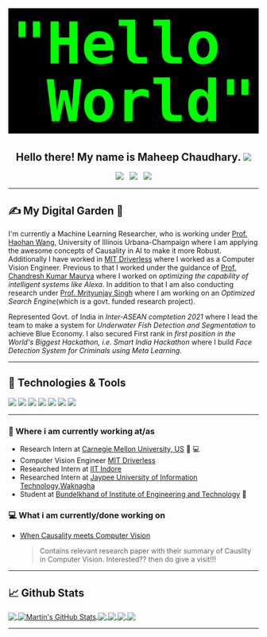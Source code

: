 

## ![Maheep Chaudhary's header](https://github.com/MaheepChaudhary/MaheepChaudhary/blob/main/images/1200px-HelloWorld.svg.png)
<h2 align="center">Hello there! My name is Maheep Chaudhary. <img src="https://raw.githubusercontent.com/MartinHeinz/MartinHeinz/master/wave.gif" width="30px"></h2>
<p align='center'>
<a href="https://maheepchaudhary.github.io/maheep.github.io/"><img height="30" src="https://avatars.githubusercontent.com/u/64949957?v=4"></a>&nbsp;&nbsp;
<a href="https://medium.com/@chaudhary.maheep28"><img height="30" src="https://www.pngitem.com/pimgs/m/440-4401830_twitter-icon-png-small-transparent-png.png"></a>&nbsp;&nbsp;
<a href="https://www.linkedin.com/in/maheep-chaudhary-07a03617a/"><img height="30" src="https://cdn-icons-png.flaticon.com/512/174/174857.png"></a>
</p>
<div align='center'>
 

</div>

<!--<p align="center">I am a 3rd Year undergraduate student at [Bundelkhand Institute of Technology, Jhansi]. I aspire to be a valuable resource in society; help develop software that is going to meet individual client needs. Being a team player with strong analytical and problem solving skills I come up with creative solutions for complex problems. I am an active blogger and passionate about inclusion of women in computing. Being pragmatic by nature, I inhabit an up help desire and straight forward outlook. I believe in constant learning and exploring new things; wish to travel the world and try every cuisine.
</p>-->

---

## &#x270d; My Digital Garden 🌱

I'm currently a Machine Learning Researcher, who is working under [Prof. Haohan Wang](https://scholar.google.com/citations?user=nZxJGeUAAAAJ&hl=en), University of Illinois Urbana-Champaign where I am applying the awesome concepts of Causality in AI to make it more Robust. Additionally I have worked in [MIT Driverless](http://driverless.mit.edu/) where I worked as a Computer Vision Engineer. Previous to that I worked under the guidance of [Prof. Chandresh Kumar Maurya](https://scholar.google.com/citations?user=OR0yLJEAAAAJ&hl=en&oi=ao) where I worked on *optimizing the capability of intelligent systems like Alexa*. In addition to that I am also conducting research under [Prof. Mrityunjay Singh](https://scholar.google.com/citations?hl=en&user=5kG-VWMAAAAJ) where I am working on an *Optimized Search Engine*(which is a govt. funded research project). 

Represented Govt. of India in *Inter-ASEAN comptetion 2021* where I lead the team to make a system for *Underwater Fish Detection and Segmentation* to achieve Blue Economy. I also secured First rank in *first position in the World's Biggest Hackathon, i.e. Smart India Hackathon* where I build *Face Detection System for Criminals using Meta Learning*.

---

## 🔧 Technologies & Tools
![](https://img.shields.io/badge/Code-Python-informational?style=flat&logo=python&logoColor=white&color=2bbc8a)
![](https://img.shields.io/badge/Code-Tensorflow-blue)
![](https://img.shields.io/badge/Code-Pytorch-blue)
![](https://img.shields.io/badge/Code-numpy-green)
![](https://img.shields.io/badge/Code-pandas-green)
![](https://img.shields.io/badge/Scrapping-Selenium-brightgreen)
![](https://img.shields.io/badge/Website-django-red)

---


### 💼 Where i am currently working at/as
- Research Intern at [Carnegie Mellon University, US](https://www.cmu.edu/) 💼 💻
- Computer Vision Engineer [MIT Driverless](http://driverless.mit.edu/)
- Researched Intern at [IIT Indore](https://www.iiti.ac.in/) 
- Researched Intern at [Jaypee University of Information Technology,Waknagha](https://www.juit.ac.in/)
- Student at [Bundelkhand of Institute of Engineering and Technology](http://bietjhs.ac.in/) 💼 

### 💻 What i am currently/done working on

- [When Causality meets Computer Vision](https://github.com/MaheepChaudhary/causation_in_computer_vision) 
    > Contains relevant research paper with their summary of Causlity in Computer Vision. Interested?? then do give a visit!!!

---
<!--### 📫 Where to find me
- [LinkedIn](https://www.linkedin.com/in/maheep-chaudhary-07a03617a/) 👨💼
- [Blog](https://medium.com/@chaudhary.maheep28) 🤓💻
- [Instagram](https://www.instagram.com/maheepchaudhary/) 😎
- [Facebook](https://www.facebook.com/maheep.chaudhary/) 😏
- [Twitter](https://twitter.com/stephenajulu) 🐤
-->

## &#x1f4c8; Github Stats

<a href="https://github.com/MaheepChaudhary/MaheepChaudhary">
  <img align="center" src="https://github-readme-stats.vercel.app/api/top-langs/?username=MaheepChaudhary&hide=java,html&title_color=ffffff&text_color=c9cacc&icon_color=2bbc8a&bg_color=1d1f21" />
</a>

<a href="https://github.com/MaheepChaudhary/MaheepChaudhary">
  <img align="center" src="https://github-readme-stats.vercel.app/api?username=MaheepChaudhary&show_icons=true&line_height=27&count_private=true&title_color=ffffff&text_color=c9cacc&icon_color=2bbc8a&bg_color=1d1f21" alt="Martin's GitHub Stats" />
</a>

<a href="https://github.com/MaheepChaudhary/causation_in_computer_vision">
  <img align="center" src="https://github-readme-stats.vercel.app/api/pin/?username=MaheepChaudhary&repo=causation_in_computer_vision&title_color=ffffff&text_color=c9cacc&icon_color=2bbc8a&bg_color=1d1f21" />
</a>

<a href="https://github.com/MaheepChaudhary/Stand-Alone_Self-Attention">
  <img align="center" src="https://github-readme-stats.vercel.app/api/pin/?username=MaheepChaudhary&repo=Stand-Alone_Self-Attention&title_color=ffffff&text_color=c9cacc&icon_color=2bbc8a&bg_color=1d1f21" />
</a>

<a href="https://github.com/MaheepChaudhary/Covid-19_Alert_System">
  <img align="center" src="https://github-readme-stats.vercel.app/api/pin/?username=MaheepChaudhary&repo=Covid-19_Alert_System&title_color=ffffff&text_color=c9cacc&icon_color=2bbc8a&bg_color=1d1f21" />
</a>


<a href="https://github.com/MaheepChaudhary/Neural-Style-Transfer">
  <img align="center" src="https://github-readme-stats.vercel.app/api/pin/?username=MaheepChaudhary&repo=Neural-Style-Transfer&title_color=ffffff&text_color=c9cacc&icon_color=2bbc8a&bg_color=1d1f21" />
</a>    


<!--
## Stargazers
[![Stargazers repo roster for @MaheepChaudhary/MaheepChaudhary](https://reporoster.com/stars/MaheepChaudhary/MaheepChaudhary)](https://github.com/MaheepChaudhary/MaheepChaudhary/stargazers)
-->
---
